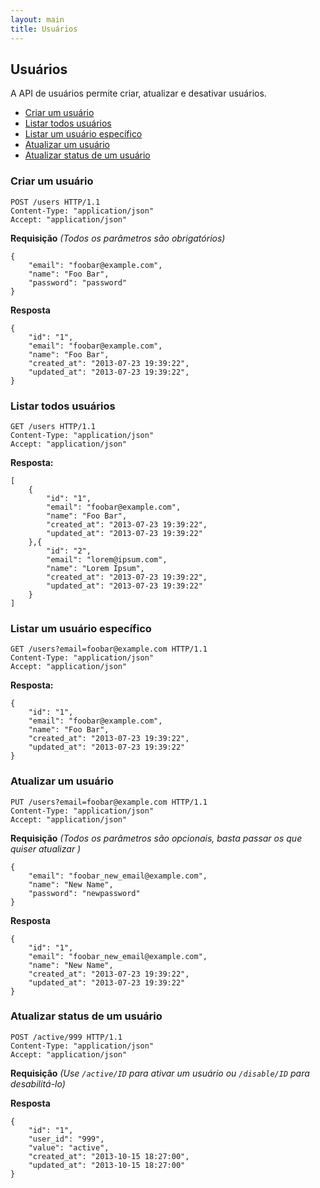 ```yaml
---
layout: main
title: Usuários
---
```


## Usuários

A API de usuários permite criar, atualizar e desativar usuários.

- [Criar um usuário](#create)
- [Listar todos usuários](#index)
- [Listar um usuário específico](#show)
- [Atualizar um usuário](#update)
- [Atualizar status de um usuário](#user-status)

### <a name="create">Criar um usuário</a>

	POST /users HTTP/1.1
	Content-Type: "application/json"
	Accept: "application/json"

**Requisição** *(Todos os parâmetros são obrigatórios)*

	{
		"email": "foobar@example.com",
		"name": "Foo Bar",
		"password": "password"
	}

**Resposta**

	{
		"id": "1",
		"email": "foobar@example.com",
		"name": "Foo Bar",
		"created_at": "2013-07-23 19:39:22",
		"updated_at": "2013-07-23 19:39:22",
	}

### <a name="index">Listar todos usuários</a>

	GET /users HTTP/1.1
	Content-Type: "application/json"
	Accept: "application/json"

**Resposta:**

	[
		{
			"id": "1",
			"email": "foobar@example.com",
			"name": "Foo Bar",
			"created_at": "2013-07-23 19:39:22",
			"updated_at": "2013-07-23 19:39:22"
		},{
			"id": "2",
			"email": "lorem@ipsum.com",
			"name": "Lorem Ipsum",
			"created_at": "2013-07-23 19:39:22",
			"updated_at": "2013-07-23 19:39:22"
		}
	]

### <a name="show">Listar um usuário específico</a>

	GET /users?email=foobar@example.com HTTP/1.1
	Content-Type: "application/json"
	Accept: "application/json"

**Resposta:**

	{
		"id": "1",
		"email": "foobar@example.com",
		"name": "Foo Bar",
		"created_at": "2013-07-23 19:39:22",
		"updated_at": "2013-07-23 19:39:22"
	}

### <a name="update">Atualizar um usuário</a>

	PUT /users?email=foobar@example.com HTTP/1.1
	Content-Type: "application/json"
	Accept: "application/json"

**Requisição** *(Todos os parâmetros são opcionais, basta passar os que quiser atualizar
)*

	{
		"email": "foobar_new_email@example.com",
		"name": "New Name",
		"password": "newpassword"
	}

**Resposta**

	{
		"id": "1",
		"email": "foobar_new_email@example.com",
		"name": "New Name",
		"created_at": "2013-07-23 19:39:22",
		"updated_at": "2013-07-23 19:39:22"
	}


### <a name="user-status">Atualizar status de um usuário</a>

    POST /active/999 HTTP/1.1
    Content-Type: "application/json"
    Accept: "application/json"

**Requisição** *(Use ```/active/ID``` para ativar um usuário ou ```/disable/ID``` para desabilitá-lo)*

**Resposta**

    {
        "id": "1",
        "user_id": "999",
        "value": "active",
        "created_at": "2013-10-15 18:27:00",
        "updated_at": "2013-10-15 18:27:00"
    }
